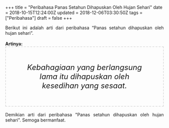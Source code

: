 +++
title = "Peribahasa Panas Setahun Dihapuskan Oleh Hujan Sehari"
date = 2018-10-15T12:24:00Z
updated = 2018-12-06T03:30:50Z
tags = ["Peribahasa"]
draft = false
+++

<div dir="ltr" style="text-align: left;" trbidi="on"><div style="text-align: justify;">Berikut ini adalah arti dari peribahasa “Panas setahun dihapuskan oleh hujan sehari”.</div><br /><div style="text-align: justify;"><b>Artinya:</b></div><div style="border: 2px dashed #ddd; font-size: 24px; height: auto; margin: 0 auto; padding: 50px; text-align: center; width: auto;"><i>Kebahagiaan yang berlangsung lama itu dihapuskan oleh kesedihan yang sesaat.</i></div><br /><div style="text-align: justify;">Demikian arti dari peribahasa "Panas setahun dihapuskan oleh hujan sehari". Semoga bermanfaat.</div></div>
